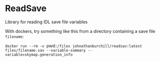 # ReadSave
 Library for reading IDL save file variables

 With dockers, try something like this from a directory containing a save file `filename`:

 `docker run --rm -v `pwd`:/files johnathanburchill/readsav:latest files/filename.sav --variable-summary --variable=skymap.generation_info`
